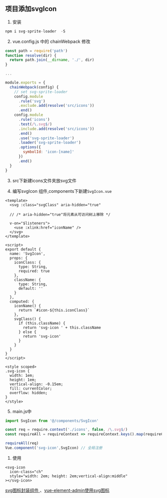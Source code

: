 ## 项目添加svgIcon

1. 安装 
  
```js
npm i svg-sprite-loader  -S
```

2. vue.config.js 中的 chainWebpack 修改

```js
const path = require('path')
function resolve(dir) {
  return path.join(__dirname, './', dir)
}

...

module.exports = {
  chainWebpack(config) {
    // set svg-sprite-loader
    config.module
      .rule('svg')
      .exclude.add(resolve('src/icons'))
      .end()
    config.module
      .rule('icons')
      .test(/\.svg$/)
      .include.add(resolve('src/icons'))
      .end()
      .use('svg-sprite-loader')
      .loader('svg-sprite-loader')
      .options({
        symbolId: 'icon-[name]'
      })
      .end()
  }
}
```

3. src下新建icons文件夹放svg文件

4. 编写svgIcon 组件,components下新建```SvgIcon.vue```

```vue
<template>
  <svg :class="svgClass" aria-hidden="true" 

  // /* aria-hidden="true"将元素从可访问树上移除 */

  v-on="$listeners">
    <use :xlink:href="iconName" />
  </svg>
</template>

<script>
export default {
  name: 'SvgIcon',
  props: {
    iconClass: {
      type: String,
      required: true
    },
    className: {
      type: String,
      default: ''
    }
  },
  computed: {
    iconName() {
      return `#icon-${this.iconClass}`
    },
    svgClass() {
      if (this.className) {
        return 'svg-icon ' + this.className
      } else {
        return 'svg-icon'
      }
    }
  }
}
</script>

<style scoped>
.svg-icon {
  width: 1em;
  height: 1em;
  vertical-align: -0.15em;
  fill: currentColor;
  overflow: hidden;
}
</style>
```

5. main.js中

```js
import SvgIcon from '@/components/SvgIcon'

const req = require.context('./icons', false, /\.svg$/)
const requireAll = requireContext => requireContext.keys().map(requireContext)

requireAll(req)
Vue.component('svg-icon',SvgIcon) // 全局注册
```

1. 使用

```vue
<svg-icon
  icon-class="ch"
  style="width: 2em; height: 2em;vertical-align:middle"
></svg-icon>
```

[svg图标封装组件 ](https://tatekii.github.io/2022/02/24/svg%E5%9B%BE%E6%A0%87%E5%B0%81%E8%A3%85%E7%BB%84%E4%BB%B6/)、[vue-element-admin使用svg图标](https://blog.csdn.net/qq2276031/article/details/107639303)